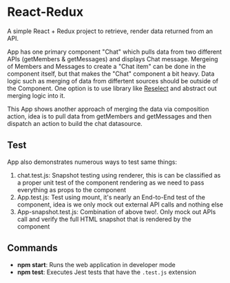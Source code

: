 # React-Redux

A simple React + Redux project to retrieve, render data returned from an API.

App has one primary component "Chat" which pulls data from two different APIs (getMembers & getMessages) and displays Chat message. Mergeing of Members and Messages to create a "Chat item" can be done in the component itself, but that makes the "Chat" component a bit heavy. Data logic such as merging of data from differtent sources should be outside of the Component. One option is to use library like [Reselect](https://github.com/reduxjs/reselect) and abstract out merging logic into it.

This App shows another approach of merging the data via composition action, idea is to pull data from getMembers and getMessages and then dispatch an action to build the chat datasource. 

## Test

App also demonstrates numerous ways to test same things:

1) chat.test.js: Snapshot testing using renderer, this is can be classified as a proper unit test of the component rendering as we need to pass everything as props to the component
2) App.test.js: Test using mount, it's nearly an End-to-End test of the component, idea is we only mock out external API calls and nothing else
3) App-snapshot.test.js: Combination of above two!. Only mock out APIs call and verify the full HTML snapshot that is rendered by the component

## Commands

- **npm start**: Runs the web application in developer mode
- **npm test**: Executes Jest tests that have the `.test.js` extension

